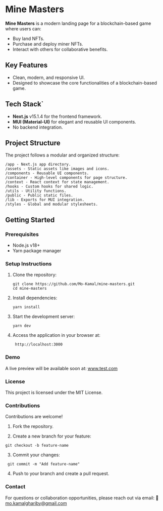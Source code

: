 # Mine Masters

**Mine Masters** is a modern landing page for a blockchain-based game where users can:

- Buy land NFTs.
- Purchase and deploy miner NFTs.
- Interact with others for collaborative benefits.

## Key Features

- Clean, modern, and responsive UI.
- Designed to showcase the core functionalities of a blockchain-based game.

## Tech Stack`

- **Next.js** v15.1.4 for the frontend framework.
- **MUI (Material-UI)** for elegant and reusable UI components.
- No backend integration.

## Project Structure

The project follows a modular and organized structure:

```
/app - Next.js app directory.
/assets - Static assets like images and icons.
/components - Reusable UI components.
/container - High-level components for page structure.
/context - React context for state management.
/hooks - Custom hooks for shared logic.
/utils - Utility functions.
/public - Public static files.
/lib - Exports for MUI integration.
/styles - Global and modular stylesheets.
```

## Getting Started

### Prerequisites

- Node.js v18+
- Yarn package manager

### Setup Instructions

1. Clone the repository:
   ```
   git clone https://github.com/Mo-Kamal/mine-masters.git
   cd mine-masters
   ```
2. Install dependencies:
   ```
   yarn install
   ```
3. Start the development server:
   ```
   yarn dev
   ```
4. Access the application in your browser at:
   ```
    http://localhost:3000
   ```

### Demo

A live preview will be available soon at: www.test.com

### License

This project is licensed under the MIT License.

### Contributions

Contributions are welcome!

1. Fork the repository.

2. Create a new branch for your feature:

```
git checkout -b feature-name
```

3. Commit your changes:

```
 git commit -m "Add feature-name"
```

4. Push to your branch and create a pull request.

### Contact

For questions or collaboration opportunities, please reach out via email:
📧 mo.kamalghariby@gmail.com
